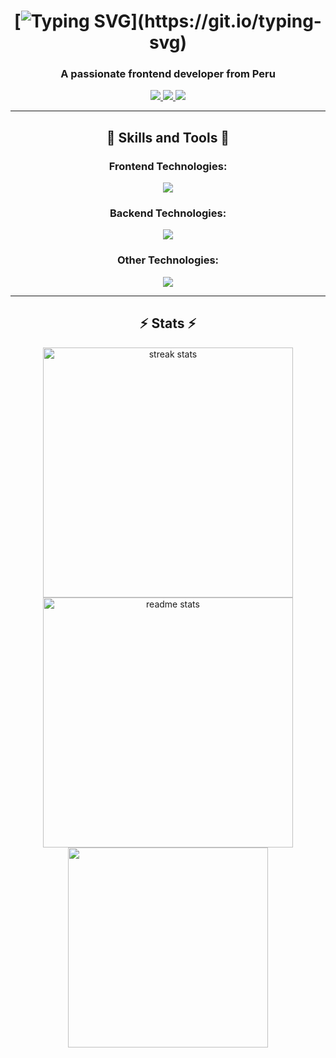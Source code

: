 <div align="center">
  <!-- <h1 align="center">
      <img src="https://readme-typing-svg.herokuapp.com?font=Righteous&size=40&pause=3000&center=true&vCenter=true&repeat=true&random=false&width=500&height=70&lines=Hi+There!+%F0%9F%91%8B;I'm+Julio+Ucharima!" alt="Typing SVG" />
  </h1> -->

# [![Typing SVG](https://readme-typing-svg.herokuapp.com?font=Righteous&size=35&pause=3000&center=true&vCenter=true&random=false&repeat=false&width=500&height=70&lines=Hi+There!+%F0%9F%91%8B;I'm+Julio+Ucharima!)](https://git.io/typing-svg)

  <h3 align="center">A passionate frontend developer from Peru</h3>

  <div align="center">
    <a href="mailto:julioucharima89@gmail.com">
      <img src="https://img.shields.io/badge/Gmail-333333?style=for-the-badge&logo=gmail&logoColor=red" />
    </a>
    <a href="https://www.linkedin.com/in/julio-angel-ucharima-ortiz-05a994221/" target="_blank">
      <img src="https://img.shields.io/badge/LinkedIn-0077B5?style=for-the-badge&logo=linkedin&logoColor=white"/>
    </a>
    <a href="https://github.com/AngelOU20" target="_blank">
      <img src="https://img.shields.io/badge/Portfolio-FF5722?style=for-the-badge&logo=todoist&logoColor=white"/>
    </a>
  </div>
</div>

---

<h2 align="center">🚀 Skills and Tools 🚀</h2>

<div align="center">
  <h3>Frontend Technologies: </h3>
    <img src="https://skillicons.dev/icons?i=react,redux,javascript,typescript,mui,html,css,tailwind,bootstrap,vite" />
  <h3>Backend Technologies: </h3>
    <img src="https://skillicons.dev/icons?i=nodejs,express,java,dotnet,cs" />
  <h3>Other Technologies:</h3>
    <img src="https://skillicons.dev/icons?i=figma,git,postman,firebase,mongodb,mysql,postgresql" />
</div>

---

<h2 align="center">⚡ Stats ⚡</h2>

<div align="center">
  <img width=400 src="https://github-readme-streak-stats-salesp07.vercel.app/?user=AngelOU20&count_private=true&theme=react&border_radius=10" alt="streak stats"/>
  <img width=400 src="https://github-readme-stats-salesp07.vercel.app/api?username=AngelOU20&count_private=true&show_icons=true&theme=react&rank_icon=github&border_radius=10" alt="readme stats" />
  <br>
  <img width=320 src="https://github-readme-stats.vercel.app/api/top-langs/?username=AngelOU20&layout=compact&theme=react&border_radius=10" />
</div>
